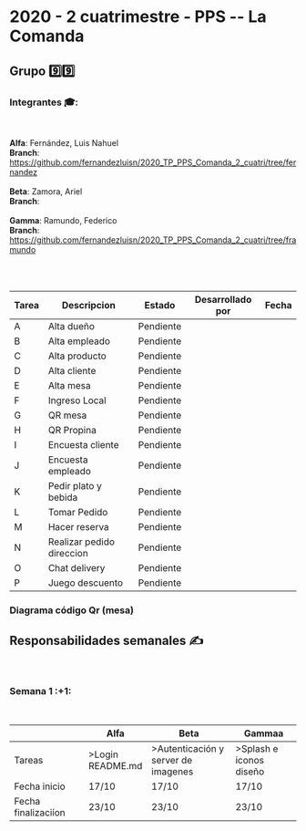 <h1>
2020 - 2 cuatrimestre - PPS -- La Comanda
</h1>

<h2>
  Grupo 9️⃣9️⃣
</h2>

<h3>Integrantes 🎓:</h3>

<br>

**Alfa**: Fernández, Luis Nahuel  <br>
**Branch**: https://github.com/fernandezluisn/2020_TP_PPS_Comanda_2_cuatri/tree/fernandez<br><br>
**Beta**: Zamora, Ariel  <br>
**Branch**: <br><br>
**Gamma**: Ramundo, Federico <br>
**Branch**: https://github.com/fernandezluisn/2020_TP_PPS_Comanda_2_cuatri/tree/framundo<br><br>

<br>

| Tarea | Descripcion | Estado | Desarrollado por | Fecha
|---|---|---|---|---|
| A | Alta dueño | Pendiente |  | 
| B | Alta empleado | Pendiente |  | 
| C | Alta producto | Pendiente |  | 
| D | Alta cliente | Pendiente |  | 
| E | Alta mesa | Pendiente |  |
| F | Ingreso Local | Pendiente |  | 
| G | QR mesa | Pendiente |  | 
| H | QR Propina | Pendiente |  | 
| I | Encuesta cliente | Pendiente |  | 
| J | Encuesta empleado | Pendiente |  | 
| K | Pedir plato y bebida | Pendiente |  | 
| L | Tomar Pedido | Pendiente |  | 
| M | Hacer reserva | Pendiente |  |
| N | Realizar pedido direccion | Pendiente |  | 
| O | Chat delivery | Pendiente | | 
| P | Juego descuento | Pendiente |  | 


<h3>Diagrama código Qr (mesa)</h3>

<h2>Responsabilidades semanales ✍️</h2><br>

<h3>Semana 1 :+1:</h3><br>

|  | Alfa | Beta | Gammaa 
|---|---|---|---|
| Tareas | >Login <br> README.md | >Autenticación y <br> server de imagenes | >Splash e iconos <br> diseño | 
| Fecha inicio | 17/10 | 17/10 | 17/10 | 
| Fecha finalizaciíon | 23/10 | 23/10 | 23/10 | 






